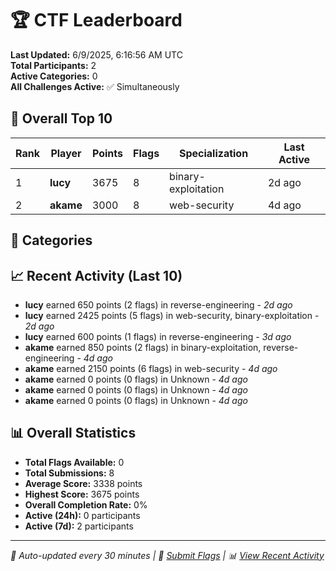 # 🏆 CTF Leaderboard

**Last Updated:** 6/9/2025, 6:16:56 AM UTC  
**Total Participants:** 2  
**Active Categories:** 0  
**All Challenges Active:** ✅ Simultaneously  

## 🥇 Overall Top 10

| Rank | Player | Points | Flags | Specialization | Last Active |
|------|--------|--------|-------|---------------|-------------|
| 1 | **lucy** | 3675 | 8 | binary-exploitation | 2d ago |
| 2 | **akame** | 3000 | 8 | web-security | 4d ago |

## 🎯 Categories



## 📈 Recent Activity (Last 10)

- **lucy** earned 650 points (2 flags) in reverse-engineering - *2d ago*
- **lucy** earned 2425 points (5 flags) in web-security, binary-exploitation - *2d ago*
- **lucy** earned 600 points (1 flags) in reverse-engineering - *3d ago*
- **akame** earned 850 points (2 flags) in binary-exploitation, reverse-engineering - *4d ago*
- **akame** earned 2150 points (6 flags) in web-security - *4d ago*
- **akame** earned 0 points (0 flags) in Unknown - *4d ago*
- **akame** earned 0 points (0 flags) in Unknown - *4d ago*
- **akame** earned 0 points (0 flags) in Unknown - *4d ago*

## 📊 Overall Statistics

- **Total Flags Available:** 0
- **Total Submissions:** 8
- **Average Score:** 3338 points
- **Highest Score:** 3675 points
- **Overall Completion Rate:** 0%
- **Active (24h):** 0 participants
- **Active (7d):** 2 participants

---
*🤖 Auto-updated every 30 minutes | 🚩 [Submit Flags](https://flags.mycyberplayground.xyz) | 📊 [View Recent Activity](recent-activity.md)*